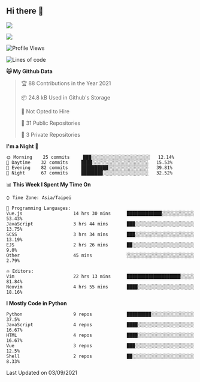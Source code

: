 ## Hi there 👋

![](https://github-readme-stats.vercel.app/api?username=CSY54&theme=nord&show_icons=true)

![](https://github-readme-stats.vercel.app/api/top-langs/?username=CSY54&theme=nord&layout=compact&card_width=445)

<!--START_SECTION:waka-->
![Profile Views](http://img.shields.io/badge/Profile%20Views-3-blue)

![Lines of code](https://img.shields.io/badge/From%20Hello%20World%20I%27ve%20Written-118709%20lines%20of%20code-blue)

**🐱 My Github Data** 

> 🏆 88 Contributions in the Year 2021
 > 
> 📦 24.8 kB Used in Github's Storage 
 > 
> 🚫 Not Opted to Hire
 > 
> 📜 31 Public Repositories 
 > 
> 🔑 3 Private Repositories  
 > 
**I'm a Night 🦉** 

```text
🌞 Morning    25 commits     ███░░░░░░░░░░░░░░░░░░░░░░   12.14% 
🌆 Daytime    32 commits     ████░░░░░░░░░░░░░░░░░░░░░   15.53% 
🌃 Evening    82 commits     ██████████░░░░░░░░░░░░░░░   39.81% 
🌙 Night      67 commits     ████████░░░░░░░░░░░░░░░░░   32.52%

```


📊 **This Week I Spent My Time On** 

```text
⌚︎ Time Zone: Asia/Taipei

💬 Programming Languages: 
Vue.js                   14 hrs 30 mins      █████████████░░░░░░░░░░░░   53.43% 
JavaScript               3 hrs 44 mins       ███░░░░░░░░░░░░░░░░░░░░░░   13.75% 
SCSS                     3 hrs 34 mins       ███░░░░░░░░░░░░░░░░░░░░░░   13.19% 
EJS                      2 hrs 26 mins       ██░░░░░░░░░░░░░░░░░░░░░░░   9.0% 
Other                    45 mins             ░░░░░░░░░░░░░░░░░░░░░░░░░   2.79%

🔥 Editors: 
Vim                      22 hrs 13 mins      ████████████████████░░░░░   81.84% 
Neovim                   4 hrs 55 mins       ████░░░░░░░░░░░░░░░░░░░░░   18.16%

```

**I Mostly Code in Python** 

```text
Python                   9 repos             █████████░░░░░░░░░░░░░░░░   37.5% 
JavaScript               4 repos             ████░░░░░░░░░░░░░░░░░░░░░   16.67% 
HTML                     4 repos             ████░░░░░░░░░░░░░░░░░░░░░   16.67% 
Vue                      3 repos             ███░░░░░░░░░░░░░░░░░░░░░░   12.5% 
Shell                    2 repos             ██░░░░░░░░░░░░░░░░░░░░░░░   8.33%

```



 Last Updated on 03/09/2021
<!--END_SECTION:waka-->

<!--
**CSY54/CSY54** is a ✨ _special_ ✨ repository because its `README.md` (this file) appears on your GitHub profile.

Here are some ideas to get you started:

- 🔭 I’m currently working on ...
- 🌱 I’m currently learning ...
- 👯 I’m looking to collaborate on ...
- 🤔 I’m looking for help with ...
- 💬 Ask me about ...
- 📫 How to reach me: ...
- 😄 Pronouns: ...
- ⚡ Fun fact: ...
-->
